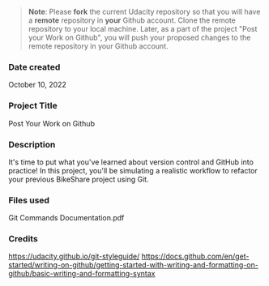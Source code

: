 >**Note**: Please **fork** the current Udacity repository so that you will have a **remote** repository in **your** Github account. Clone the remote repository to your local machine. Later, as a part of the project "Post your Work on Github", you will push your proposed changes to the remote repository in your Github account.

### Date created
October 10, 2022

### Project Title
Post Your Work on Github

### Description
It's time to put what you've learned about version control and GitHub into practice! 
In this project, you'll be simulating a realistic workflow to refactor your previous BikeShare project using Git.

### Files used
Git Commands Documentation.pdf

### Credits
https://udacity.github.io/git-styleguide/
https://docs.github.com/en/get-started/writing-on-github/getting-started-with-writing-and-formatting-on-github/basic-writing-and-formatting-syntax

